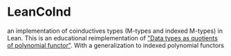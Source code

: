 # LeanCoInd
an implementation of coinductives types (M-types and indexed M-types) in Lean. This is an educational reimplementation of ["Data types as quotients of polynomial functor"](http://www.contrib.andrew.cmu.edu/~avigad/Papers/qpf.pdf). With a generalization to indexed polynomial functors
